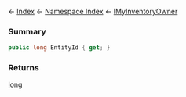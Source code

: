 ← [Index](Api-Index) ← [Namespace Index](Namespace-Index) ← [IMyInventoryOwner](VRage.Game.ModAPI.Ingame.IMyInventoryOwner)

### Summary

```csharp
public long EntityId { get; }
```

### Returns

[long](https://docs.microsoft.com/en-us/dotnet/api/System.Int64?view=netframework-4.6)


